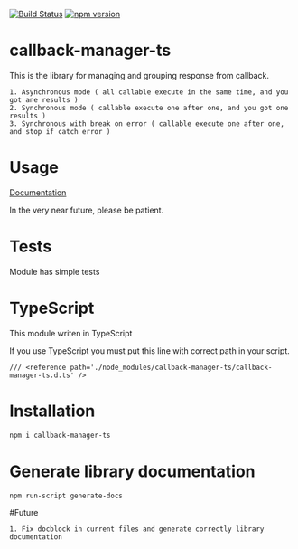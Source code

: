 [![Build Status](https://travis-ci.org/pascalsystem/callback-manager-ts.svg?branch=master)](https://travis-ci.org/pascalsystem/callback-manager-ts)
[![npm version](https://badge.fury.io/js/callback-manager-ts.svg)](http://badge.fury.io/js/callback-manager-ts)

# callback-manager-ts

This is the library for managing and grouping response from callback.
~~~
1. Asynchronous mode ( all callable execute in the same time, and you got ane results )
2. Synchronous mode ( callable execute one after one, and you got one results )
3. Synchronous with break on error ( callable execute one after one, and stop if catch error )
~~~

# Usage
[Documentation](http://callbackmanagerts.pascalsystem.pl/)

In the very near future, please be patient.

# Tests
Module has simple tests

# TypeScript
This module writen in TypeScript

If you use TypeScript you must put this line with correct path in your script.
```code
/// <reference path='./node_modules/callback-manager-ts/callback-manager-ts.d.ts' /> 
```

# Installation
```bash
npm i callback-manager-ts
```

# Generate library documentation
```bash
npm run-script generate-docs
```
#Future
~~~
1. Fix docblock in current files and generate correctly library documentation
~~~